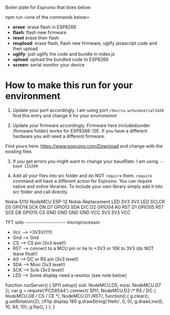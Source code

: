 Boiler plate for Espruino that does below:

npm run &lt;one of the commands below&gt;

- **erase**: erase flash in ESP8266
- **flash**: flash new firmware
- **reset** erase then flash
- **reupload**: erase flash, flash new firmware, uglify javascript code and then upload
- **uglify**: just uglify the code and bundle in index.js
- **upload**: upload the bundled code to ESP8266
- **screen**: serial monitor your device

# How to make this run for your environment

1. Update your port accordingly. I am using port `/dev/cu.wchusbserial1420` find this entry and change it for your environemnt

2. Update your firmware accordingly. Firmware here included(under /firmware folder) works for ESP8266-12E. If you have a different hardware you will need a different firmware. 

Find yours here:
https://www.espruino.com/Download
and change with the existing files

3. If you get errors you might want to change your baudRate. I am using `--baud 115200`

4. Add all your files into src folder and do NOT `require` them. `require` command will have a different action for Espruino. You can require native and online libraries. To include your own library simply add it into src folder and call directly.


Nokia-5110  NodeMCU     ESP-12    Nokia-Replacement
LED         3V3         3V3       LED
SCLCK       D5          GPIO14    SCK
DN<MOSI>    D7          GPIO13    SDA
D/C         D2          GPIO04    A0
RST         D1          GPIO05    RST
SCE         D8          GPIO15    CS
GND         GND         GND       GND
VCC         3V3         3V3       VCC

TFT side   -------------------- microprocessor  
- Vcc       -->     +3V3V(!!!!)
- Gnd       -->     Gnd
- CS        -->     CS pin (3v3 level!)
- RST       -->     connect to a MCU pin or tie to +3V3 or 10K to 3V3 (do NOT leave float!)
- A0        -->     DC or RS pin (3v3 level!)
- SDA       -->     Mosi (3v3 level!)
- SCK       -->     Sclk (3v3 level!)
- LED       -->     Some display need a resistor (see note below)

function runServer() {
  SPI1.setup({ sck: NodeMCU.D5, mosi: NodeMCU.D7 });
  var g = require('PCD8544').connect(
    SPI1,
    NodeMCU.D2 /* RS / DC */,
    NodeMCU.D8 /* CS / CE */,
    NodeMCU.D1 /*RST*/,
    function() {
      g.clear();
      g.setRotation(2); //Flip display 180
      g.drawString('Hello', 0, 0);
      g.drawLine(0, 10, 84, 10);
      g.flip();
    }
  );
}
